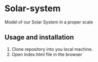 # Solar-system

Model of our Solar System in a proper scale

## Usage and installation

1. Clone repository into you local machine.
2. Open index.html file in the browser
